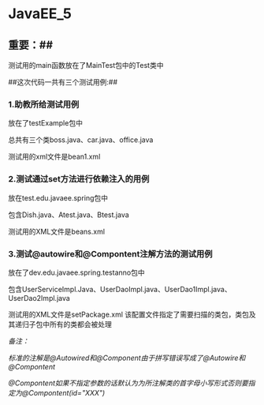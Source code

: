 # JavaEE_5
## 重要：##

测试用的main函数放在了MainTest包中的Test类中

##这次代码一共有三个测试用例:##


### 1.助教所给测试用例 ###

放在了testExample包中

总共有三个类boss.java、car.java、office.java

测试用的xml文件是bean1.xml

### 2.测试通过set方法进行依赖注入的用例 ###

放在test.edu.javaee.spring包中
 
包含Dish.java、Atest.java、Btest.java
 
测试用的XML文件是beans.xml
 
### 3.测试@autowire和@Compontent注解方法的测试用例 ###
 
放在了dev.edu.javaee.spring.testanno包中
 
包含UserServiceImpl.Java、UserDaoImpl.java、UserDao1Impl.java、UserDao2Impl.java
 
测试用的XML文件是setPackage.xml 该配置文件指定了需要扫描的类包，类包及其递归子包中所有的类都会被处理
 
 
 *备注：*
 
 *标准的注解是@Autowired和@Component由于拼写错误写成了@Autowire和@Compontent*
       
       
 *@Compontent如果不指定参数的话默认为为所注解类的首字母小写形式否则要指定为@Compontent(id="XXX")*

